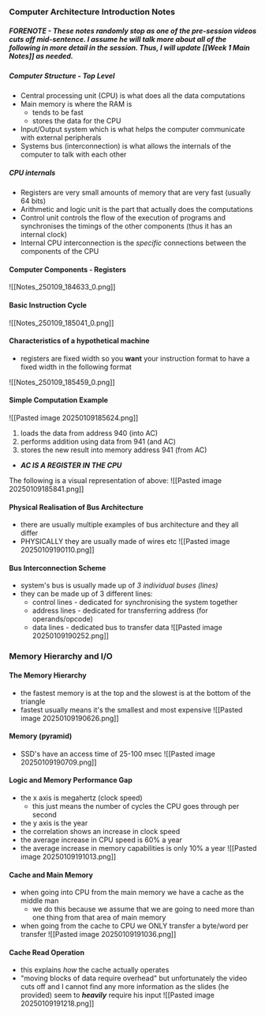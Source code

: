 ### Computer Architecture Introduction Notes

##### **FORENOTE** - These notes randomly stop as one of the pre-session videos cuts off mid-sentence. I assume he will talk more about all of the following in *more* detail in the session. Thus, I will update [[Week 1 Main Notes]] as needed.
##### Computer Structure - Top Level
- Central processing unit (CPU) is what does all the data computations 
- Main memory is where the RAM is
	- tends to be fast
	- stores the data for the CPU
- Input/Output system which is what helps the computer communicate with external peripherals
- Systems bus (interconnection) is what allows the internals of the computer to talk with each other

##### CPU internals
- Registers are very small amounts of memory that are very fast (usually 64 bits)
- Arithmetic and logic unit is the part that actually does the computations
- Control unit controls the flow of the execution of programs and synchronises the timings of the other components (thus it has an internal clock)
- Internal CPU interconnection is the *specific* connections between the components of the CPU

#### Computer Components - Registers
![[Notes_250109_184633_0.png]]

#### Basic Instruction Cycle
![[Notes_250109_185041_0.png]]

#### Characteristics of a hypothetical machine
- registers are fixed width so you **want** your instruction format to have a fixed width in the following format

![[Notes_250109_185459_0.png]]

#### Simple Computation Example
![[Pasted image 20250109185624.png]]
1. loads the data from address 940 (into AC)
2. performs addition using data from 941 (and AC)
3. stores the new result into memory address 941 (from AC)
- ***AC IS A REGISTER IN THE CPU***

The following is a visual representation of above:
![[Pasted image 20250109185841.png]]

#### Physical Realisation of Bus Architecture
- there are usually multiple examples of bus architecture and they all differ
- PHYSICALLY they are usually made of wires etc
![[Pasted image 20250109190110.png]]

#### Bus Interconnection Scheme
- system's bus is usually made up of *3 individual buses (lines)*
- they can be made up of 3 different lines:
	- control lines  - dedicated for synchronising the system together
	- address lines - dedicated for transferring address (for operands/opcode)
	- data lines - dedicated bus to transfer data
![[Pasted image 20250109190252.png]]

### Memory Hierarchy and I/O

#### The Memory Hierarchy
- the fastest memory is at the top and the slowest is at the bottom of the triangle
- fastest usually means it's the smallest and most expensive
![[Pasted image 20250109190626.png]]

#### Memory (pyramid)
- SSD's have an access time of 25-100 msec
![[Pasted image 20250109190709.png]]

#### Logic and Memory Performance Gap
- the x axis is megahertz (clock speed)
	- this just means the number of cycles the CPU goes through per second
- the y axis is the year
- the correlation shows an increase in clock speed 
- the average increase in CPU speed is 60% a year
- the average increase in memory capabilities is only 10% a year
![[Pasted image 20250109191013.png]]

#### Cache and Main Memory
- when going into CPU from the main memory we have a cache as the middle man
	- we do this because we assume that we are going to need more than one thing from that area of main memory
- when going from the cache to CPU we ONLY transfer a byte/word per transfer
![[Pasted image 20250109191036.png]]

#### Cache Read Operation
- this explains *how* the cache actually operates
- "moving blocks of data require overhead" but unfortunately the video cuts off and I cannot find any more information as the slides (he provided) seem to ***heavily*** require his input
![[Pasted image 20250109191218.png]]